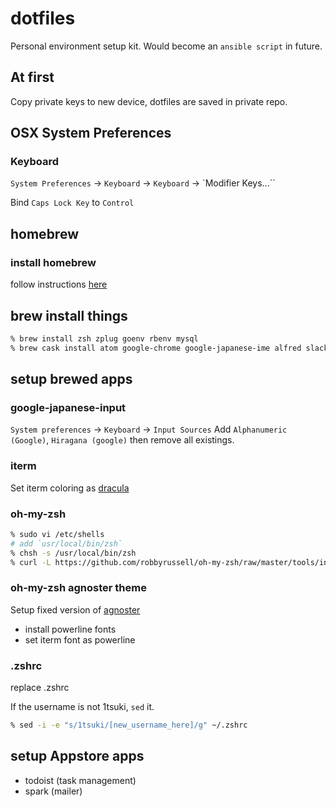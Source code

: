 # dotfiles
Personal environment setup kit. Would become an `ansible script` in future.

## At first
Copy private keys to new device, dotfiles are saved in private repo.

## OSX System Preferences
### Keyboard
`System Preferences` -> `Keyboard` -> `Keyboard` -> `Modifier Keys...``

Bind `Caps Lock Key` to `Control`

## homebrew
### install homebrew
follow instructions [here](https://brew.sh/index_ja)

## brew install things
```bash
% brew install zsh zplug goenv rbenv mysql
% brew cask install atom google-chrome google-japanese-ime alfred slack jetbrains-toolbox docker gyazo kindle vlc pomodone iterm2 tweeten marshallofsound-google-play-music-player
```

## setup brewed apps
### google-japanese-input
`System preferences` -> `Keyboard` -> `Input Sources`
Add `Alphanumeric (Google)`, `Hiragana (google)` then remove all existings.

### iterm
Set iterm coloring as [dracula](https://draculatheme.com/iterm/)

### oh-my-zsh
```bash
% sudo vi /etc/shells
# add `usr/local/bin/zsh`
% chsh -s /usr/local/bin/zsh
% curl -L https://github.com/robbyrussell/oh-my-zsh/raw/master/tools/install.sh | sh
```

### oh-my-zsh agnoster theme
Setup fixed version of [agnoster](https://github.com/CyberLight/agnoster.zsh-theme)
- install powerline fonts
- set iterm font as powerline

### .zshrc
replace .zshrc

If the username is not 1tsuki, `sed` it.
```bash
% sed -i -e "s/1tsuki/[new_username_here]/g" ~/.zshrc
```

## setup Appstore apps
- todoist (task management)
- spark (mailer)
